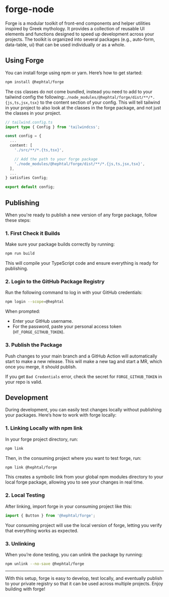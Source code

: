 # forge-node


Forge is a modular toolkit of front-end components and helper utilities inspired by Greek mythology. It provides a collection of reusable UI elements and functions designed to speed up development across your projects. The toolkit is organized into several packages (e.g., auto-form, data-table, ui) that can be used individually or as a whole.


## Using Forge

You can install forge using npm or yarn. Here’s how to get started:

```bash
npm install @hephtal/forge
```

The css classes do not come bundled, instead you need to add to your tailwind config the following:`./node_modules/@hephtal/forge/dist/**/*.{js,ts,jsx,tsx}` to the content section of your config. This will tell tailwind in your project to also look at the classes in the forge package, and not just the classes in your project.

```ts
// tailwind.config.ts
import type { Config } from 'tailwindcss';

const config = {
  ...
  content: [
    './src/**/*.{ts,tsx}',

    // Add the path to your forge package
    './node_modules/@hephtal/forge/dist/**/*.{js,ts,jsx,tsx}',
  ],
  ...
} satisfies Config;

export default config;

```


## Publishing

When you're ready to publish a new version of any forge package, follow these steps:

### 1. First Check it Builds

Make sure your package builds correctly by running:

```bash
npm run build
```
This will compile your TypeScript code and ensure everything is ready for publishing.

### 2. Login to the GitHub Package Registry

Run the following command to log in with your GitHub credentials:

```bash
npm login --scope=@hephtal
```
When prompted:

- Enter your GitHub username.
- For the password, paste your personal access token (`HT_FORGE_GITHUB_TOKEN`).

### 3. Publish the Package

Push changes to your main branch and a GitHub Action will automatically start to make a new release. This will make a new tag and start a MR, which once you merge, it should publish. 

If you get `Bad Credentials` error, check the secret for `FORGE_GITHUB_TOKEN` in your repo is valid.

## Development

During development, you can easily test changes locally without publishing your packages. Here’s how to work with forge locally:

### 1. Linking Locally with npm link  

In your forge project directory, run:
```bash
npm link
```
Then, in the consuming project where you want to test forge, run:
```bash
npm link @hephtal/forge
```
This creates a symbolic link from your global npm modules directory to your local forge package, allowing you to see your changes in real time.

### 2. Local Testing

After linking, import forge in your consuming project like this:

```ts
import { Button } from '@hephtal/forge';
```

Your consuming project will use the local version of forge, letting you verify that everything works as expected.

### 3. Unlinking

When you’re done testing, you can unlink the package by running:

```bash
npm unlink --no-save @hephtal/forge
```

---

With this setup, forge is easy to develop, test locally, and eventually publish to your private registry so that it can be used across multiple projects. Enjoy building with forge!
